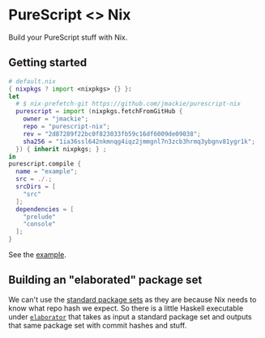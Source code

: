 # PureScript <> Nix

Build your PureScript stuff with Nix.

## Getting started

```nix
# default.nix
{ nixpkgs ? import <nixpkgs> {} }:
let
  # $ nix-prefetch-git https://github.com/jmackie/purescript-nix
  purescript = import (nixpkgs.fetchFromGitHub {
    owner = "jmackie";
    repo = "purescript-nix";
    rev = "2d87289f22bc0f823033fb59c16df6009de09038";
    sha256 = "1ia36ssl642nkmnqg4iqz2jmmgnl7n3zcb3hrmq3ybgnv81ygr1k";
  }) { inherit nixpkgs; } ;
in
purescript.compile {
  name = "example";
  src = ./.;
  srcDirs = [
    "src"
  ];
  dependencies = [
    "prelude"
    "console"
  ];
}
```

See the [example](https://github.com/jmackie/purescript-nix/tree/master/example).

## Building an "elaborated" package set

We can't use the [standard package sets](https://github.com/purescript/package-sets)
as they are because Nix needs to know what repo hash we expect. So there is a
little Haskell executable under [`elaborator`](https://github.com/jmackie/purescript-nix/tree/master/example)
that takes as input a standard package set and outputs that same package set
with commit hashes and stuff.
